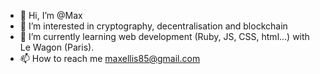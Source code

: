 - 👋 Hi, I’m @Max
- 👀 I’m interested in cryptography, decentralisation and blockchain
- 🌱 I’m currently learning web development (Ruby, JS, CSS, html...) with Le Wagon (Paris).
- 📫 How to reach me maxellis85@gmail.com

<!---
Uranium94/Uranium94 is a ✨ special ✨ repository because its `README.md` (this file) appears on your GitHub profile.
You can click the Preview link to take a look at your changes.
--->
